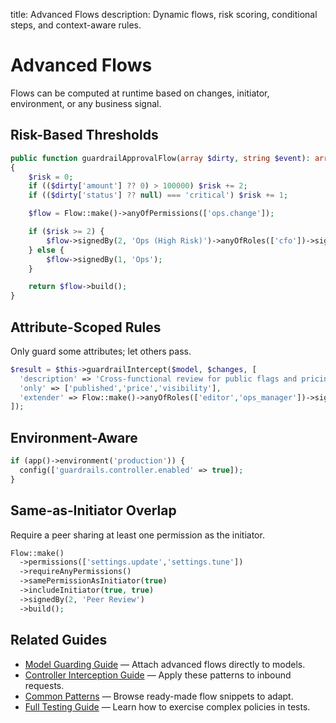 title: Advanced Flows
description: Dynamic flows, risk scoring, conditional steps, and context-aware rules.

# Advanced Flows

Flows can be computed at runtime based on changes, initiator, environment, or any business signal.

## Risk-Based Thresholds

```php
public function guardrailApprovalFlow(array $dirty, string $event): array
{
    $risk = 0;
    if (($dirty['amount'] ?? 0) > 100000) $risk += 2;
    if (($dirty['status'] ?? null) === 'critical') $risk += 1;

    $flow = Flow::make()->anyOfPermissions(['ops.change']);

    if ($risk >= 2) {
        $flow->signedBy(2, 'Ops (High Risk)')->anyOfRoles(['cfo'])->signedBy(1, 'CFO');
    } else {
        $flow->signedBy(1, 'Ops');
    }

    return $flow->build();
}
```

## Attribute-Scoped Rules

Only guard some attributes; let others pass.

```php
$result = $this->guardrailIntercept($model, $changes, [
  'description' => 'Cross-functional review for public flags and pricing.',
  'only' => ['published','price','visibility'],
  'extender' => Flow::make()->anyOfRoles(['editor','ops_manager'])->signedBy(1, 'Review'),
]);
```

## Environment-Aware

```php
if (app()->environment('production')) {
  config(['guardrails.controller.enabled' => true]);
}
```

## Same‑as‑Initiator Overlap

Require a peer sharing at least one permission as the initiator.

```php
Flow::make()
  ->permissions(['settings.update','settings.tune'])
  ->requireAnyPermissions()
  ->samePermissionAsInitiator(true)
  ->includeInitiator(true, true)
  ->signedBy(2, 'Peer Review')
  ->build();
```

## Related Guides

- [Model Guarding Guide](./usage-models.md) — Attach advanced flows directly to models.
- [Controller Interception Guide](./usage-controllers.md) — Apply these patterns to inbound requests.
- [Common Patterns](./patterns.md) — Browse ready-made flow snippets to adapt.
- [Full Testing Guide](./testing-full.md) — Learn how to exercise complex policies in tests.
